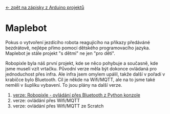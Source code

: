 [← zpět na zápisky z Arduino projektů](../index.md)

# Maplebot
Pokus o vytvoření jezdícího robota reagujícího na příkazy předáváné bezdrátově, nejlépe přímo pomocí dětského programovacího jazyka. Maplebot je stále projekt "s dětmi" ne jen "pro děti".

Robopixle byla náš první projekt, kde se něco pohybuje a současně, kde jsme museli vzít vrtačku. Původní verze měla být dokonce ovládaná pro jednoduchost přes infra. Ale infra jsem omylem upálil, takže další v pořadí v krabičce bylo Bluetooth. Cíl je někde na Wifi/MQTT, ale na to jsme také neměli v šuplíku vybavení. To jsou plány na další verze.

1. [verze: Robopixle - ovládání přes Bluetooth z Python konzole](robopixle_bt/robopixle_bt.md)
1. verze: ovládání přes Wifi/MQTT
1. verze: ovládání přes Wifi/MQTT ze Scratch

